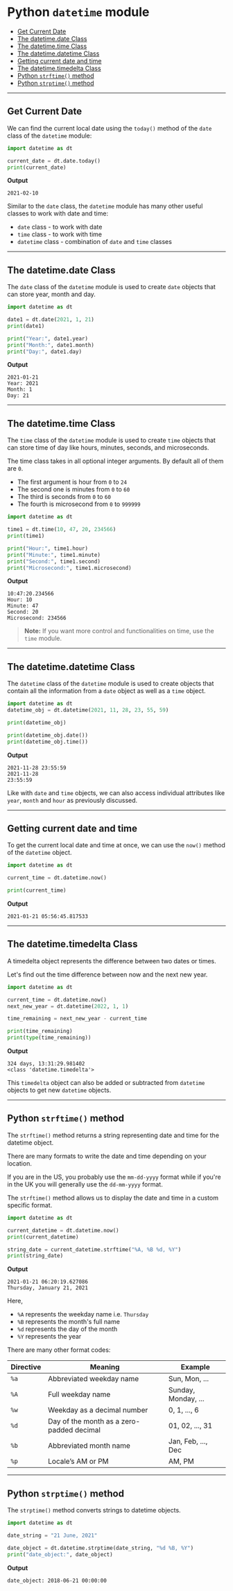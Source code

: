 # Python `datetime` module


- [Get Current Date](#get-current-date)
- [The datetime.date Class](#the-datetimedate-class)
- [The datetime.time Class](#the-datetimetime-class)
- [The datetime.datetime Class](#the-datetimedatetime-class)
- [Getting current date and time](#getting-current-date-and-time)
- [The datetime.timedelta Class](#the-datetimetimedelta-class)
- [Python `strftime()` method](#python-strftime-method)
- [Python `strptime()` method](#python-strptime-method)

---

## Get Current Date
We can find the current local date using the `today()` method of the `date` class of the `datetime` module:

```python
import datetime as dt

current_date = dt.date.today()
print(current_date)
```

**Output**
```
2021-02-10
```

Similar to the `date` class, the `datetime` module has many other useful classes to work with date and time:

* `date` class - to work with date
* `time` class - to work with time
* `datetime` class - combination of `date` and `time` classes

---

## The datetime.date Class

The `date` class of the `datetime` module is used to create `date` objects that can store year, month and day.

```python
import datetime as dt

date1 = dt.date(2021, 1, 21)
print(date1)

print("Year:", date1.year)
print("Month:", date1.month)
print("Day:", date1.day)
```

**Output**

```
2021-01-21
Year: 2021
Month: 1
Day: 21
```

---

## The datetime.time Class

The `time` class of the `datetime` module is used to create `time` objects that can store time of day like hours, minutes, seconds, and microseconds.

The time class takes in all optional integer arguments. By default all of them are `0`.
- The first argument is hour from `0` to `24`
- The second one is minutes from `0` to `60`
- The third is seconds from `0` to `60`
- The fourth is microsecond from `0` to `999999`

```python
import datetime as dt

time1 = dt.time(10, 47, 20, 234566)
print(time1)

print("Hour:", time1.hour)
print("Minute:", time1.minute)
print("Second:", time1.second)
print("Microsecond:", time1.microsecond)

```

**Output**

```
10:47:20.234566
Hour: 10
Minute: 47
Second: 20
Microsecond: 234566
```

>**Note:** If you want more control and functionalities on time, use the `time` module.

---

## The datetime.datetime Class

The `datetime` class of the `datetime` module is used to create objects that contain all the information from a `date` object as well as a `time` object.

```python
import datetime as dt
datetime_obj = dt.datetime(2021, 11, 28, 23, 55, 59)

print(datetime_obj)

print(datetime_obj.date())
print(datetime_obj.time())
```

**Output**
```
2021-11-28 23:55:59
2021-11-28
23:55:59
```

Like with `date` and `time` objects, we can also access individual attributes like `year`, `month` and `hour` as previously discussed.

---

## Getting current date and time

To get the current local date and time at once, we can use the `now()` method of the `datetime` object.

```python
import datetime as dt

current_time = dt.datetime.now()

print(current_time)
```

**Output**
```
2021-01-21 05:56:45.817533
```

---

## The datetime.timedelta Class

A timedelta object represents the difference between two dates or times.

Let's find out the time difference between now and the next new year.

```python
import datetime as dt

current_time = dt.datetime.now()
next_new_year = dt.datetime(2022, 1, 1)

time_remaining = next_new_year - current_time

print(time_remaining)
print(type(time_remaining))
```

**Output**
```
324 days, 13:31:29.981402
<class 'datetime.timedelta'>
```

This `timedelta` object can also be added or subtracted from `datetime` objects to get new `datetime` objects.

---

## Python `strftime()` method

The `strftime()` method returns a string representing date and time for the datetime object.

There are many formats to write the date and time depending on your location.

If you are in the US, you probably use the `mm-dd-yyyy` format while if you're in the UK you will generally use the `dd-mm-yyyy` format. 

The `strftime()` method allows us to display the date and time in a custom specific format.

```python
import datetime as dt

current_datetime = dt.datetime.now()
print(current_datetime)

string_date = current_datetime.strftime("%A, %B %d, %Y")
print(string_date)
```

**Output**
```
2021-01-21 06:20:19.627086
Thursday, January 21, 2021
```

Here,
- `%A` represents the weekday name i.e. `Thursday`
- `%B` represents the month's full name
- `%d` represents the day of the month
- `%Y` represents the year

There are many other format codes:

| Directive | Meaning                                   | Example             |
|-----------|-------------------------------------------|---------------------|
| `%a`        | Abbreviated weekday name                  | Sun, Mon, ...       |
| `%A`       | Full weekday name                         | Sunday, Monday, ... |
| `%w`        | Weekday as a decimal number               | 0, 1, ..., 6        |
| `%d`        | Day of the month as a zero-padded decimal | 01, 02, ..., 31     |
| `%b`        | Abbreviated month name                    | Jan, Feb, ..., Dec  |
| `%p`        | Locale’s AM or PM                         | AM, PM              |

---

## Python `strptime()` method

The `strptime()` method converts strings to datetime objects.

```python
import datetime as dt

date_string = "21 June, 2021"

date_object = dt.datetime.strptime(date_string, "%d %B, %Y")
print("date_object:", date_object)
```

**Output**
```
date_object: 2018-06-21 00:00:00
```
